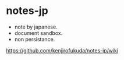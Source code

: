 # notes-jp

* note by japanese.
* document sandbox.
* non persistance.

https://github.com/kenjirofukuda/notes-jp/wiki

